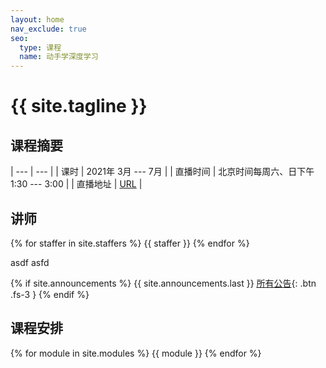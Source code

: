 ```yaml
---
layout: home
nav_exclude: true
seo:
  type: 课程
  name: 动手学深度学习
---
```


# {{ site.tagline }}
<!-- {: .mb-2 } -->
<!-- {{ site.description }} -->

## 课程摘要

| --- | --- |
| 课时  | 2021年 3月 --- 7月 |
| 直播时间 | 北京时间每周六、日下午 1:30 --- 3:00 |
| 直播地址 | [URL](#) |

## 讲师



{% for staffer in site.staffers %}
{{ staffer }}
{% endfor %}


<div style="clear: both;"></div>

asdf <i class="fab fa-500px"></i> asfd

{% if site.announcements %}
{{ site.announcements.last }}
[所有公告](announcements.html){: .btn .fs-3 }
{% endif %}



## 课程安排


{% for module in site.modules %}
{{ module }}
{% endfor %}
